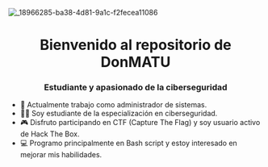 <!-- Encabezado con imagen centrada -->
<p align="center">

![_18966285-ba38-4d81-9a1c-f2fecea11086](https://github.com/DonMATU/DonMATU/assets/125612195/3753adca-fd07-48d9-ad78-5e50eaceda18)

  
</p>

<!-- Títulos centrados -->
<h1 align="center">Bienvenido al repositorio de DonMATU</h1>
<h3 align="center">Estudiante y apasionado de la ciberseguridad</h3>

<!-- Contenido principal en una lista desordenada -->
<ul>
  <li>🌱 Actualmente trabajo como administrador de sistemas.</li>
  <li>🧑‍🎓 Soy estudiante de la especialización en ciberseguridad.</li>
  <li>🎮 Disfruto participando en CTF (Capture The Flag) y soy usuario activo de Hack The Box.</li>
  <li>💻 Programo principalmente en Bash script y estoy interesado en mejorar mis habilidades.</li>
</ul>

<!-- 

IMAGEN ORIGINAL
<p align="center">
  <img src="https://github.com/7oSkaaa/7oSkaaa/blob/main/Images/about_me.gif?raw=true" width="300" alt="About Me">
</p>



Imagen adicional (puedes cambiar la URL de la imagen según tus necesidades) 
<p align="center">
  <img src="https://github.com/7oSkaaa/7oSkaaa/blob/main/Images/about_me.gif?raw=true" width="300" alt="GIF de GIPHY">
</p>

---
-->
